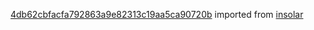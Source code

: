 [4db62cbfacfa792863a9e82313c19aa5ca90720b](https://github.com/insolar/insolar/commit/4db62cbfacfa792863a9e82313c19aa5ca90720b) imported from [insolar](https://github.com/insolar/insolar)

